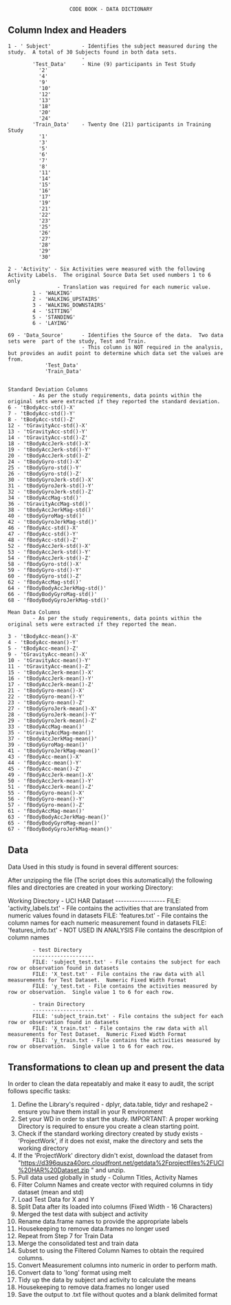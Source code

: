 						CODE BOOK - DATA DICTIONARY 
						
Column Index and Headers
--------------------------------------------------------------------------------------------------------------------	
	1 - ' Subject'			- Identifies the subject measured during the study.  A total of 30 Subjects found in both data sets.
							- 
			'Test_Data'		- Nine (9) participants in Test Study
			  '2'
			  '4'
			  '9'
			  '10'
			  '12'
			  '13'
			  '18'
			  '20'
			  '24'
			'Train_Data'	- Twenty One (21) participants in Training Study
			  '1'
			  '3'
			  '5'
			  '6'
			  '7'
			  '8'
			  '11'
			  '14'
			  '15'
			  '16'
			  '17'
			  '19'
			  '21'
			  '22'
			  '23'
			  '25'
			  '26'
			  '27'
			  '28'
			  '29'
			  '30'

	2 - 'Activity' - Six Activities were measured with the following Activity Labels.  The original Source Data Set used numbers 1 to 6 only
					- Translation was required for each numeric value.
			1 - 'WALKING'
			2 - 'WALKING_UPSTAIRS'
			3 - 'WALKING_DOWNSTAIRS'
			4 - 'SITTING'
			5 - 'STANDING'
			6 - 'LAYING'
	
	69 - 'Data_Source'		- Identifies the Source of the data.  Two data sets were  part of the study, Test and Train.
							- This column is NOT required in the analysis, but provides an audit point to determine which data set the values are from.
				'Test_Data'
				'Train_Data'
		

	Standard Deviation Columns 
			- As per the study requirements, data points within the original sets were extracted if they reported the standard deviation.
	6 - 'tBodyAcc-std()-X'
	7 - 'tBodyAcc-std()-Y'
	8 - 'tBodyAcc-std()-Z'
	12 - 'tGravityAcc-std()-X'
	13 - 'tGravityAcc-std()-Y'
	14 - 'tGravityAcc-std()-Z'
	18 - 'tBodyAccJerk-std()-X'
	19 - 'tBodyAccJerk-std()-Y'
	20 - 'tBodyAccJerk-std()-Z'
	24 - 'tBodyGyro-std()-X'
	25 - 'tBodyGyro-std()-Y'
	26 - 'tBodyGyro-std()-Z'
	30 - 'tBodyGyroJerk-std()-X'
	31 - 'tBodyGyroJerk-std()-Y'
	32 - 'tBodyGyroJerk-std()-Z'
	34 - 'tBodyAccMag-std()'
	36 - 'tGravityAccMag-std()'
	38 - 'tBodyAccJerkMag-std()'
	40 - 'tBodyGyroMag-std()'
	42 - 'tBodyGyroJerkMag-std()'
	46 - 'fBodyAcc-std()-X'
	47 - 'fBodyAcc-std()-Y'
	48 - 'fBodyAcc-std()-Z'
	52 - 'fBodyAccJerk-std()-X'
	53 - 'fBodyAccJerk-std()-Y'
	54 - 'fBodyAccJerk-std()-Z'
	58 - 'fBodyGyro-std()-X'
	59 - 'fBodyGyro-std()-Y'
	60 - 'fBodyGyro-std()-Z'
	62 - 'fBodyAccMag-std()'
	64 - 'fBodyBodyAccJerkMag-std()'
	66 - 'fBodyBodyGyroMag-std()'
	68 - 'fBodyBodyGyroJerkMag-std()'
	
	Mean Data Columns 
			- As per the study requirements, data points within the original sets were extracted if they reported the mean.	
	
	3 - 'tBodyAcc-mean()-X'
	4 - 'tBodyAcc-mean()-Y'
	5 - 'tBodyAcc-mean()-Z'
	9 - 'tGravityAcc-mean()-X'
	10 - 'tGravityAcc-mean()-Y'
	11 - 'tGravityAcc-mean()-Z'
	15 - 'tBodyAccJerk-mean()-X'
	16 - 'tBodyAccJerk-mean()-Y'
	17 - 'tBodyAccJerk-mean()-Z'
	21 - 'tBodyGyro-mean()-X'
	22 - 'tBodyGyro-mean()-Y'
	23 - 'tBodyGyro-mean()-Z'
	27 - 'tBodyGyroJerk-mean()-X'
	28 - 'tBodyGyroJerk-mean()-Y'
	29 - 'tBodyGyroJerk-mean()-Z'
	33 - 'tBodyAccMag-mean()'
	35 - 'tGravityAccMag-mean()'
	37 - 'tBodyAccJerkMag-mean()'
	39 - 'tBodyGyroMag-mean()'
	41 - 'tBodyGyroJerkMag-mean()'
	43 - 'fBodyAcc-mean()-X'
	44 - 'fBodyAcc-mean()-Y'
	45 - 'fBodyAcc-mean()-Z'
	49 - 'fBodyAccJerk-mean()-X'
	50 - 'fBodyAccJerk-mean()-Y'
	51 - 'fBodyAccJerk-mean()-Z'
	55 - 'fBodyGyro-mean()-X'
	56 - 'fBodyGyro-mean()-Y'
	57 - 'fBodyGyro-mean()-Z'
	61 - 'fBodyAccMag-mean()'
	63 - 'fBodyBodyAccJerkMag-mean()'
	65 - 'fBodyBodyGyroMag-mean()'
	67 - 'fBodyBodyGyroJerkMag-mean()'



Data
-------------------------------------------------------------------------------------------------------------------	

Data Used in this study is found in several different sources:

After unzipping the file (The script does this automatically) the following files and directories are created in your working Directory:

Working Directory
			- UCI HAR Dataset
			------------------
			FILE: 'activity_labels.txt' - File contains the activities that are translated from numeric values found in datasets
			FILE: 'features.txt' - File contains the column names for each numeric measurement found in datasets
			FILE: 'features_info.txt' - NOT USED IN ANALYSIS File contains the descritpion of column names 

			- test Directory
			--------------------
			FILE: 'subject_test.txt' - File contains the subject for each row or observation found in datasets
			FILE: 'X_test.txt' - File contains the raw data with all measurements for Test Dataset.  Numeric Fixed Width Format
			FILE: 'y_test.txt - File contains the activities measured by row or observation.  Single value 1 to 6 for each row.
		
			- train Directory
			--------------------
			FILE: 'subject_train.txt' - File contains the subject for each row or observation found in datasets
			FILE: 'X_train.txt' - File contains the raw data with all measurements for Test Dataset.  Numeric Fixed Width Format
			FILE: 'y_train.txt - File contains the activities measured by row or observation.  Single value 1 to 6 for each row.


Transformations to clean up and present the data
-------------------------------------------------------------------------------------------------------------------	

In order to clean the data repeatably and make it easy to audit, the script follows specific tasks:

1. Define the Library's required - dplyr, data.table, tidyr and reshape2 - ensure you have them install in your R environment
2. Set your WD in order to start the study.  IMPORTANT: A proper working Directory is required to ensure you create a clean starting point.
3. Check if the standard working directory created by study exists - 'ProjectWork', if it does not exist, make the directory and sets the working directory
4. If the 'ProjectWork' directory didn't exist, download the dataset from 
"https://d396qusza40orc.cloudfront.net/getdata%2Fprojectfiles%2FUCI%20HAR%20Dataset.zip " and unzip.
5. Pull data used globally in study - Column Titles, Activity Names
6. Filter Column Names and create vector with required columns in tidy dataset (mean and std)
7. Load Test Data for X and Y
8. Split Data after its loaded into columns (Fixed Width - 16 Characters)
9. Merged the test data with subject and activity
10. Rename data.frame names to provide the appropriate labels
11. Housekeeping to remove data.frames no longer used
12. Repeat from Step 7 for Train Data
13. Merge the consolidated test and train data
14. Subset to using the Filtered Column Names to obtain the required columns.
15. Convert Measurement columns into numeric in order to perform math.
16. Convert data to 'long' format using melt
17. Tidy up the data by subject and activity to calculate the means
18. Housekeeping to remove data.frames no longer used
18. Save the output to .txt file without quotes and a blank delimited format